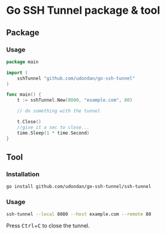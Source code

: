 # Go SSH Tunnel package & tool

## Package

### Usage

```go
package main

import (
    sshTunnel "github.com/udondan/go-ssh-tunnel"
)

func main() {
    t := sshTunnel.New(8080, "example.com", 80)

    // do something with the tunnel

    t.Close()
    //give it a sec to close...
    time.Sleep(1 * time.Second)
}
```

## Tool

### Installation

```bash
go install github.com/udondan/go-ssh-tunnel/ssh-tunnel
```

### Usage 

```bash
ssh-tunnel --local 8080 --host example.com --remote 80
```

Press <kbd>Ctrl</kbd>+<kbd>C</kbd> to close the tunnel.